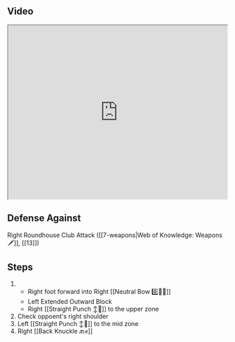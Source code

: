 ## Video

<iframe src="https://www.youtube.com/embed/1qt9F2ogbMA?start=312" width="100%" height="400"></iframe>

## Defense Against

Right Roundhouse Club Attack ([[7-weapons|Web of Knowledge: Weapons 🗡️]], [[13]])

## Steps

1. - Right foot forward into Right [[Neutral Bow 0️⃣🧍‍♂️]]
    - Left Extended Outward Block
    - Right [[Straight Punch ↕️👊]] to the upper zone
2. Check oppoent's right shoulder
3. Left [[Straight Punch ↕️👊]] to the mid zone
4. Right [[Back Knuckle 🔙✊]]